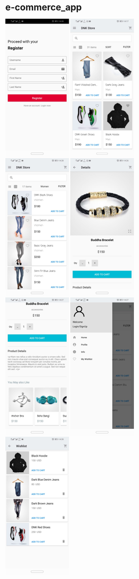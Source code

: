 # e-commerce_app
<img src="images/1-login.jpeg" width="200">   <img src="images/2-home-grid.jpeg" width="200">
<img src="images/3-home-list.jpeg" width="200">
<img src="images/4-details.jpeg" width="200">
<img src="images/6- more-details.jpeg" width="200">
<img src="images/8-menu.jpeg" width="200">
<img src="images/9-wishlist.jpeg" width="200">

